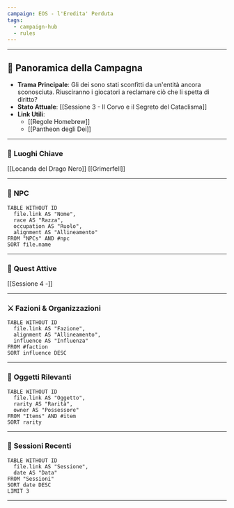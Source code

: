 ```yaml
---
campaign: EOS - l'Eredita' Perduta
tags:
  - campaign-hub
  - rules
---
```

---
## 🔮 **Panoramica della Campagna**
- **Trama Principale**: Gli dei sono stati sconfitti da un'entità ancora sconosciuta.  Riusciranno i giocatori a reclamare ciò che li spetta di diritto?
- **Stato Attuale**: [[Sessione 3 - Il Corvo e il Segreto del Cataclisma]]
- **Link Utili**:
  - [[Regole Homebrew]]
  - [[Pantheon degli Dei]]
---
### 🏰 **Luoghi Chiave**
[[Locanda del Drago Nero]]
[[Grimerfell]]
___
### 👥 **NPC**
```dataview
TABLE WITHOUT ID
  file.link AS "Nome",
  race AS "Razza",
  occupation AS "Ruolo",
  alignment AS "Allineamento"
FROM "NPCs" AND #npc 
SORT file.name
```
___
### 🎯 **Quest Attive**
[[Sessione 4 -]]
___
### ⚔️ **Fazioni & Organizzazioni**
```dataview
TABLE WITHOUT ID
  file.link AS "Fazione",
  alignment AS "Allineamento",
  influence AS "Influenza"
FROM #faction 
SORT influence DESC
```
___
### 🧰 **Oggetti Rilevanti**
```dataview
TABLE WITHOUT ID
  file.link AS "Oggetto",
  rarity AS "Rarità",
  owner AS "Possessore"
FROM "Items" AND #item 
SORT rarity
```
___
### 📅 **Sessioni Recenti**
```dataview
TABLE WITHOUT ID
  file.link AS "Sessione",
  date AS "Data"
FROM "Sessioni"
SORT date DESC
LIMIT 3
```
___